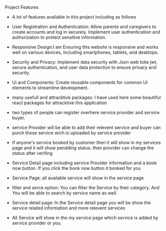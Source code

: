 Project Features

* A lot of features available in this project including as follows

* User Registration and Authentication: Allow parents and caregivers to create accounts and log in securely. Implement user authentication and authorization to protect sensitive information.


* Responsive Design:I am Ensuring this website is responsive and works well on various devices, including smartphones, tablets, and desktops.

* Security and Privacy:  Implement data security with Json web toke jwt, secure authentication, and user data protection to ensure privacy and security.


* Ui and Components: Create reusable components for common UI elements to streamline development.

* many usefull and attracktive packages: I have used here some beautiful react packages for attracktive this application

* two types of people can register overhere service provider and service buyer.

* service Provider will be able to add their relevent service and buyer can purch those service wich is uploaded by service provider

* If anyone's service booked by customer then it will show in my services page and it will show pendding status. then provider can change the status after verifing

* Service Detail page including service Provider information and a book now button. If you click the book now button it booked for you


* Service Page:  all available service will show in the service page

* filter and serce option: You can filter the Service by their category. And You will be able to search by service name as well.


* ‍Service detail page: In the Service detail page you will be show the service related information and more relevent services

* All Service will show in the my service page which service is added by service provider or you.